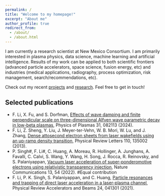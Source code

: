 ```yaml
---
permalink: /
title: "Welcome to my homepage!"
excerpt: "About me"
author_profile: true
redirect_from: 
  - /about/
  - /about.html
---
```


I am currently a research scientist at New Mexico Consortium. 
I am primarily interested in plasma physics, data science, machine learning and artificial intelligence. Results of my work can be applied to both scientific frontiers (advanced particle accelerators, space science, fusion energy, etc) and industries (medical applications, radiography, process optimization, risk management, search/recommendations, etc). 

Check out my recent [projects](https://fyli16.github.io/cv/) and [research](https://fyli16.github.io/research/). Feel free to get in touch!

<!-- ## (updated Sept. 5, 2024) We invite applications for a postdoc position in computational study of nonlinear wave dynamics (Alfven, whistler) in magnetized plasmas. [Read more info here](https://newmexicoconsortium.org/careers/)  -->


<!-- Supervised by Prof. [Zheng-Ming Sheng](https://www.physics.sjtu.edu.cn/en/people/1/zmSheng), I received my PhD in Plasma Physics from [Shanghai Jiao Tong University](https://llp.sjtu.edu.cn/En) in 2015, and then joined his group at [University of Strathclyde](https://silis.phys.strath.ac.uk/index.htm) as a postdoc. During my stay in the UK, I paid a six-week academic visit (in 2017) to [CEA Paris-Saclay](https://iramis.cea.fr/LIDYL/en/index.php). I moved to the US in 2019. Before joining NMC, I was a postdoc at [Los Alamos National Laboratory](https://www.lanl.gov/org/ddste/aldsc/theoretical/applied-mathematics-plasma-physics/index.php) for two years.  -->
<!-- My current research interests include computational, theoretical and experimental modeling of plasma physics with applications to [compact/advanced plasma accelerators](https://en.wikipedia.org/wiki/Plasma_acceleration), [ultrafast optics](https://en.wikipedia.org/wiki/Ultrashort_pulse), [high-energy-density physics](https://en.wikipedia.org/wiki/High_energy_density_physics) and space science.  -->
<!-- Notably, I have investigated several schemes for plasma-based accelerators and nonlinear plasma optics, including a first proposal for generating attosecond electron and radiation pulses from [laser wakefield acceleration](https://journals.aps.org/prl/abstract/10.1103/PhysRevLett.110.135002), a comprehensive analysis on [direct laser acceleration](https://journals.aps.org/prab/abstract/10.1103/PhysRevAccelBeams.24.041301), and a viable scheme for [vacuum laser acceleration](https://www.nature.com/articles/s41467-021-27691-w), etc. I co-developed the [CoSyR](https://github.com/lanl/cosyr) code, which allows for self-consistent modeling of beam dynamics in synchrotrons. Recently, I have extended my work to [space plasmas](https://en.wikipedia.org/wiki/Space_physics), where I further develop a [hybrid code](https://github.com/fyli16/h3d) for modeling [laboratory plasmas](https://plasma.physics.ucla.edu/).  -->
<!-- Check out my [Google Scholar](https://scholar.google.com/citations?user=8jVlsdoAAAAJ&hl=en), [Researchgate](https://www.researchgate.net/profile/Feiyu-Li-4) for more about my research.  -->

## Selected publications
* F. Li, X. Fu, and S. Dorfman, [Effects of wave damping and finite perpendicular scale on three-dimensional Alfven wave parametric decay in low-beta plasmas](https://drive.google.com/file/d/1-fKsv396pD8m5WaU7dvYXtAO-whTGfix/view?usp=drive_link), Physics of Plasmas 31, 082113 (2024). 
* F. Li, Z. Sheng, Y. Liu, J. Meyer-ter-Vehn, W. B. Mori, W. Lu, and J. Zhang, [Dense attosecond electron sheets from laser wakefields using an up-ramp density transition](https://drive.google.com/file/d/1ED6XBNJMT0joXAUs49AuiEj28bI5C_Vd/view?usp=drive_link), Physical Review Letters 110, 135002 (2013).  
* P. Singh\#, F. Li\#, C. Huang, A. Moreau, R. Hollinger, A. Junghans, A. Favalli, C. Calvi, S. Wang, Y. Wang, H. Song, J. Rocca, R. Reinovsky, and S. Palaniyappan, [Vacuum laser acceleration of super-ponderomotive electrons using relativistic transparency injection](https://drive.google.com/file/d/1DHl6WVoQ2BnTH2a5JCa3Cv6gsziU0XIw/view?usp=drive_link), Nature Communications 13, 54 (2022).  \#Equal contribution 
* F. Li, P. K. Singh, S. Palaniyappan, and C. Huang, [Particle resonances and trapping of direct laser acceleration in a laser-plasma channel](https://drive.google.com/file/d/1KFGZTYbHff1pens0bXv-YAZ0NjhJTM5h/view?usp=drive_link), Physical Review Accelerators and Beams 24, 041301 (2021). 
<!-- * F. Li, Z. Sheng, M. Chen, L. Yu, J. Meyer-ter-Vehn, W. B. Mori, and J. Zhang, [Radially polarized, half-cycle, attosecond pulses from laser wakefields through coherent synchrotronlike radiation](https://drive.google.com/file/d/1aIZc3XbUy6T_ovCbviBMdiduXa0V8Lb9/view?usp=drive_link), Physical Review E 90, 043104 (2014).  -->


<!-- [1] F. Y. Li, Z. M. Sheng, et al., Dense attosecond electron sheets from laser wakefields using an up-ramp density transition, [Phys. Rev. Lett., 110, 135002](https://journals.aps.org/prl/abstract/10.1103/PhysRevLett.110.135002) (2013).

[2] P. Singh\*, F.-Y. Li\*(co-first author), et al., Vacuum laser acceleration of super-ponderomotive electrons using relativistic transparency injection, [Nature Communications, 13, 54](https://www.nature.com/articles/s41467-021-27691-w) (2022).

[3] F.-Y. Li, et al., Particle resonances and trapping of direct laser acceleration in a laser-plasma channel, [Phys. Rev. Accel. Beams, 24, 041301](https://journals.aps.org/prab/abstract/10.1103/PhysRevAccelBeams.24.041301) (2021).

[4] F. Li, X. Fu, and S. Dorfman, Parametric decay of Alfvénic wave packets in nonperiodic low-beta plasmas, [The Astrophysical Journal, 924, 33](https://iopscience.iop.org/article/10.3847/1538-4357/ac32c0) (2022). -->

<!-- [5] C.-K. Huang, F.-Y. Li, et al., CoSyR: a novel beam dynamics code for the modeling of synchrotron radiation effects, [arXiv:2109.14901](https://arxiv.org/abs/2109.14901) (2021). -->

<!-- [6] F.-Y. Li, Z.-M. Sheng, et al., Radially polarized, half-cycle, attosecond pulses from laser wakefields through coherent synchrotronlike radiation, [Physical Review E 90, 043104](https://journals.aps.org/pre/abstract/10.1103/PhysRevE.90.043104) (2014). -->

<!-- [7] F.-Y. Li, Z.-M. Sheng, et al., Coherent kilo-electron-volt backscattering from plasma-wave boosted relativistic electron mirrors, [Applied Physics Letters, 105, 161102](https://aip.scitation.org/doi/abs/10.1063/1.4899136?journalCode=apl) (2014). -->

<!-- A data-driven personal website
======
Like many other Jekyll-based GitHub Pages templates, academicpages makes you separate the website's content from its form. The content & metadata of your website are in structured markdown files, while various other files constitute the theme, specifying how to transform that content & metadata into HTML pages. You keep these various markdown (.md), YAML (.yml), HTML, and CSS files in a public GitHub repository. Each time you commit and push an update to the repository, the [GitHub pages](https://pages.github.com/) service creates static HTML pages based on these files, which are hosted on GitHub's servers free of charge.

Many of the features of dynamic content management systems (like Wordpress) can be achieved in this fashion, using a fraction of the computational resources and with far less vulnerability to hacking and DDoSing. You can also modify the theme to your heart's content without touching the content of your site. If you get to a point where you've broken something in Jekyll/HTML/CSS beyond repair, your markdown files describing your talks, publications, etc. are safe. You can rollback the changes or even delete the repository and start over -- just be sure to save the markdown files! Finally, you can also write scripts that process the structured data on the site, such as [this one](https://github.com/academicpages/academicpages.github.io/blob/master/talkmap.ipynb) that analyzes metadata in pages about talks to display [a map of every location you've given a talk](https://academicpages.github.io/talkmap.html).

Getting started
======
1. Register a GitHub account if you don't have one and confirm your e-mail (required!)
1. Fork [this repository](https://github.com/academicpages/academicpages.github.io) by clicking the "fork" button in the top right. 
1. Go to the repository's settings (rightmost item in the tabs that start with "Code", should be below "Unwatch"). Rename the repository "[your GitHub username].github.io", which will also be your website's URL.
1. Set site-wide configuration and create content & metadata (see below -- also see [this set of diffs](http://archive.is/3TPas) showing what files were changed to set up [an example site](https://getorg-testacct.github.io) for a user with the username "getorg-testacct")
1. Upload any files (like PDFs, .zip files, etc.) to the files/ directory. They will appear at https://[your GitHub username].github.io/files/example.pdf.  
1. Check status by going to the repository settings, in the "GitHub pages" section

Site-wide configuration
------
The main configuration file for the site is in the base directory in [_config.yml](https://github.com/academicpages/academicpages.github.io/blob/master/_config.yml), which defines the content in the sidebars and other site-wide features. You will need to replace the default variables with ones about yourself and your site's github repository. The configuration file for the top menu is in [_data/navigation.yml](https://github.com/academicpages/academicpages.github.io/blob/master/_data/navigation.yml). For example, if you don't have a portfolio or blog posts, you can remove those items from that navigation.yml file to remove them from the header. 

Create content & metadata
------
For site content, there is one markdown file for each type of content, which are stored in directories like _publications, _talks, _posts, _teaching, or _pages. For example, each talk is a markdown file in the [_talks directory](https://github.com/academicpages/academicpages.github.io/tree/master/_talks). At the top of each markdown file is structured data in YAML about the talk, which the theme will parse to do lots of cool stuff. The same structured data about a talk is used to generate the list of talks on the [Talks page](https://academicpages.github.io/talks), each [individual page](https://academicpages.github.io/talks/2012-03-01-talk-1) for specific talks, the talks section for the [CV page](https://academicpages.github.io/cv), and the [map of places you've given a talk](https://academicpages.github.io/talkmap.html) (if you run this [python file](https://github.com/academicpages/academicpages.github.io/blob/master/talkmap.py) or [Jupyter notebook](https://github.com/academicpages/academicpages.github.io/blob/master/talkmap.ipynb), which creates the HTML for the map based on the contents of the _talks directory).

**Markdown generator**

I have also created [a set of Jupyter notebooks](https://github.com/academicpages/academicpages.github.io/tree/master/markdown_generator
) that converts a CSV containing structured data about talks or presentations into individual markdown files that will be properly formatted for the academicpages template. The sample CSVs in that directory are the ones I used to create my own personal website at stuartgeiger.com. My usual workflow is that I keep a spreadsheet of my publications and talks, then run the code in these notebooks to generate the markdown files, then commit and push them to the GitHub repository.

How to edit your site's GitHub repository
------
Many people use a git client to create files on their local computer and then push them to GitHub's servers. If you are not familiar with git, you can directly edit these configuration and markdown files directly in the github.com interface. Navigate to a file (like [this one](https://github.com/academicpages/academicpages.github.io/blob/master/_talks/2012-03-01-talk-1.md) and click the pencil icon in the top right of the content preview (to the right of the "Raw | Blame | History" buttons). You can delete a file by clicking the trashcan icon to the right of the pencil icon. You can also create new files or upload files by navigating to a directory and clicking the "Create new file" or "Upload files" buttons. 

Example: editing a markdown file for a talk
![Editing a markdown file for a talk](/images/editing-talk.png)

For more info
------
More info about configuring academicpages can be found in [the guide](https://academicpages.github.io/markdown/). The [guides for the Minimal Mistakes theme](https://mmistakes.github.io/minimal-mistakes/docs/configuration/) (which this theme was forked from) might also be helpful. -->
